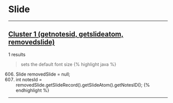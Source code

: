 # Slide

***

## [Cluster 1 (getnotesid, getslideatom, removedslide)](./1)
1 results
> sets the default font size 
{% highlight java %}
606. Slide removedSlide = null;
638.   int notesId = removedSlide.getSlideRecord().getSlideAtom().getNotesID();
{% endhighlight %}

***

